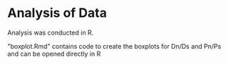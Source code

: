 # Analysis of Data
Analysis was conducted in R.

"boxplot.Rmd" contains code to create the boxplots for Dn/Ds and Pn/Ps and can be opened directly in R
